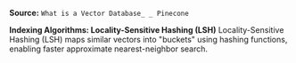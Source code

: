 **Source:** `What is a Vector Database_ _ Pinecone`

**Indexing Algorithms: Locality-Sensitive Hashing (LSH)**
Locality-Sensitive Hashing (LSH) maps similar vectors into "buckets" using hashing functions, enabling faster approximate nearest-neighbor search.
